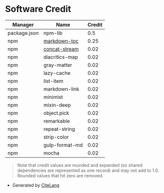 # Software Credit

<!--citelang start-->
|Manager|Name|Credit|
|-------|----|------|
|package.json|npm-lib|0.5|
|npm|[markdown-toc](https://github.com/jonschlinkert/markdown-toc)|0.25|
|npm|[concat-stream](https://github.com/maxogden/concat-stream#readme)|0.02|
|npm|diacritics-map|0.02|
|npm|gray-matter|0.02|
|npm|lazy-cache|0.02|
|npm|list-item|0.02|
|npm|markdown-link|0.02|
|npm|minimist|0.02|
|npm|mixin-deep|0.02|
|npm|object.pick|0.02|
|npm|remarkable|0.02|
|npm|repeat-string|0.02|
|npm|strip-color|0.02|
|npm|gulp-format-md|0.02|
|npm|mocha|0.02|


> Note that credit values are rounded and expanded (so shared dependencies are represented as one record) and may not add to 1.0. Rounded values that hit zero are removed.

<!--citelang end-->

- Generated by [CiteLang](https://github.com/vsoch/citelang)

